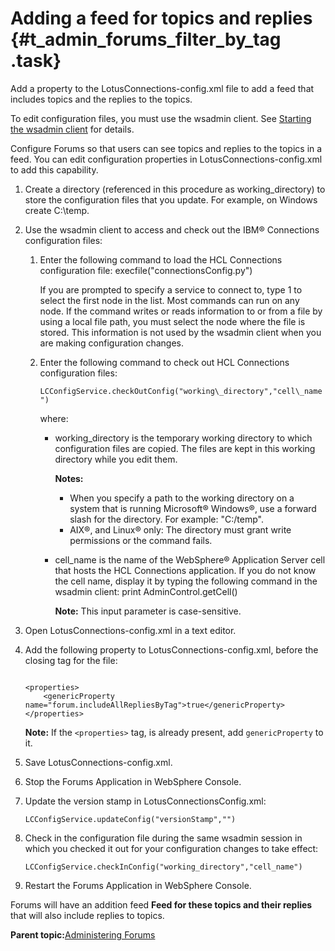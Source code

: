 # Adding a feed for topics and replies {#t_admin_forums_filter_by_tag .task}

Add a property to the LotusConnections-config.xml file to add a feed that includes topics and the replies to the topics.

To edit configuration files, you must use the wsadmin client. See [Starting the wsadmin client](t_admin_wsadmin_starting.md) for details.

Configure Forums so that users can see topics and replies to the topics in a feed. You can edit configuration properties in LotusConnections-config.xml to add this capability.

1.  Create a directory \(referenced in this procedure as working\_directory\) to store the configuration files that you update. For example, on Windows create C:\\temp.

2.  Use the wsadmin client to access and check out the IBM® Connections configuration files:

    1.  Enter the following command to load the HCL Connections configuration file: execfile\("connectionsConfig.py"\)

        If you are prompted to specify a service to connect to, type 1 to select the first node in the list. Most commands can run on any node. If the command writes or reads information to or from a file by using a local file path, you must select the node where the file is stored. This information is not used by the wsadmin client when you are making configuration changes.

    2.  Enter the following command to check out HCL Connections configuration files:

        `LCConfigService.checkOutConfig("working\_directory","cell\_name")`

        where:

        -   working\_directory is the temporary working directory to which configuration files are copied. The files are kept in this working directory while you edit them.

            **Notes:**

            -   When you specify a path to the working directory on a system that is running Microsoft® Windows®, use a forward slash for the directory. For example: "C:/temp".
            -   AIX®, and Linux® only: The directory must grant write permissions or the command fails.
        -   cell\_name is the name of the WebSphere® Application Server cell that hosts the HCL Connections application. If you do not know the cell name, display it by typing the following command in the wsadmin client: print AdminControl.getCell\(\)

            **Note:** This input parameter is case-sensitive.

3.  Open LotusConnections-config.xml in a text editor.

4.  Add the following property to LotusConnections-config.xml, before the closing tag for the file:

    ```
    
    <properties>
        <genericProperty name="forum.includeAllRepliesByTag">true</genericProperty> 
    </properties>
    
    ```

    **Note:** If the `<properties>` tag, is already present, add `genericProperty` to it.

5.  Save LotusConnections-config.xml.

6.  Stop the Forums Application in WebSphere Console.

7.  Update the version stamp in LotusConnectionsConfig.xml:

    ```
    LCConfigService.updateConfig("versionStamp","")
    ```

8.  Check in the configuration file during the same wsadmin session in which you checked it out for your configuration changes to take effect:

    ```
    LCConfigService.checkInConfig("working_directory","cell_name")
    ```

9.  Restart the Forums Application in WebSphere Console.


Forums will have an addition feed **Feed for these topics and their replies** that will also include replies to topics.

**Parent topic:**[Administering Forums](../admin/c_admin_forums_overview.md)

